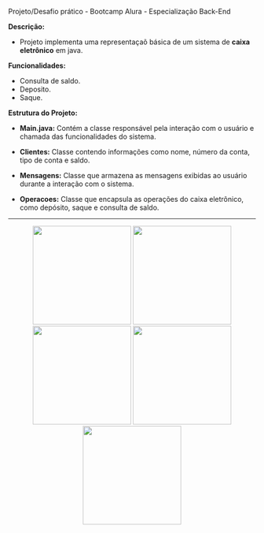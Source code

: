 Projeto/Desafio prático - Bootcamp Alura - Especialização Back-End

**Descrição:**
- Projeto implementa uma representaçaõ básica de um sistema de **caixa eletrônico** em java.


**Funcionalidades:**
- Consulta de saldo.
- Deposito.
- Saque.


**Estrutura do Projeto:**

- **Main.java:** Contém a classe responsável pela interação com o usuário e chamada das funcionalidades do sistema.

- **Clientes:** Classe contendo informações como nome, número da conta, tipo de conta e saldo.

- **Mensagens:** Classe que armazena as mensagens exibidas ao usuário durante a interação com o sistema.

- **Operacoes:** Classe que encapsula as operações do caixa eletrônico, como depósito, saque e consulta de saldo.


*******************************************************************
<div align="center">
<img src="https://github.com/Mviniicius11/desafio_CaixaEletronicoAlura/assets/127998638/1d90bc78-decb-4f2d-ba8c-c61b3eba41aa" width="200px" />

<img src="https://github.com/Mviniicius11/desafio_CaixaEletronicoAlura/assets/127998638/b8dd564f-d371-42cf-b519-dd5f3b6ad905" width="200px" />

<img src="https://github.com/Mviniicius11/desafio_CaixaEletronicoAlura/assets/127998638/f82b9213-805c-4e5c-a7aa-652d85b1f65b" width="200px" />

<img src="https://github.com/Mviniicius11/desafio_CaixaEletronicoAlura/assets/127998638/35c6f8da-7755-49fb-9e4b-0e512eb24d6c" width="200px" />

<img src="https://github.com/Mviniicius11/desafio_CaixaEletronicoAlura/assets/127998638/126de44a-ea76-4199-8268-c7146a5d5b65" width="200px" />
</div>
